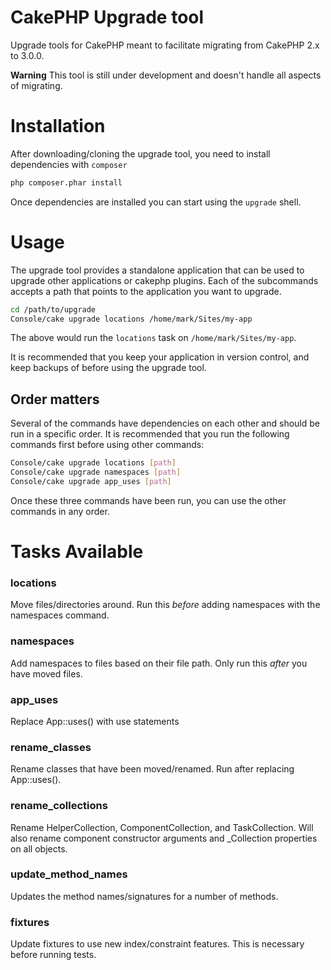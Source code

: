 # CakePHP Upgrade tool

Upgrade tools for CakePHP meant to facilitate migrating from CakePHP 2.x to 3.0.0.

**Warning** This tool is still under development and doesn't handle all aspects of migrating.

# Installation

After downloading/cloning the upgrade tool, you need to install dependencies with `composer`

```bash
php composer.phar install
```

Once dependencies are installed you can start using the `upgrade` shell.

# Usage

The upgrade tool provides a standalone application that can be used to upgrade
other applications or cakephp plugins. Each of the subcommands accepts a path
that points to the application you want to upgrade.

```bash
cd /path/to/upgrade
Console/cake upgrade locations /home/mark/Sites/my-app
```

The above would run the `locations` task on `/home/mark/Sites/my-app`.

It is recommended that you keep your application in version control, and keep
backups of before using the upgrade tool.

## Order matters

Several of the commands have dependencies on each other and should be run in a specific order. It
is recommended that you run the following commands first before using other commands:

```bash
Console/cake upgrade locations [path]
Console/cake upgrade namespaces [path]
Console/cake upgrade app_uses [path]
```

Once these three commands have been run, you can use the other commands in any order.

# Tasks Available

### locations

Move files/directories around. Run this *before* adding namespaces with the namespaces command.

### namespaces

Add namespaces to files based on their file path. Only run this *after* you have moved files.

### app_uses

Replace App::uses() with use statements

### rename_classes

Rename classes that have been moved/renamed. Run after replacing App::uses().

### rename_collections

Rename HelperCollection, ComponentCollection, and TaskCollection. Will also
rename component constructor arguments and \_Collection properties on all
objects.

### update_method_names

Updates the method names/signatures for a number of methods.

### fixtures

Update fixtures to use new index/constraint features. This is necessary before running tests.
